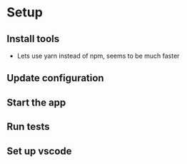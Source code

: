 # Setup

## Install tools

- Lets use yarn instead of npm, seems to be much faster

## Update configuration

## Start the app

## Run tests

## Set up vscode
